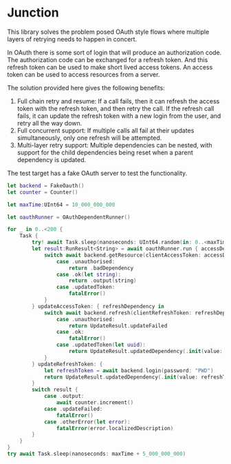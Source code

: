 # Junction

This library solves the problem posed OAuth style flows where multiple layers of retrying needs to happen in concert.

In OAuth there is some sort of login that will produce an authorization code. The authorization code can be exchanged for a refresh token. And this refresh token can be used to make short lived access tokens. An access token can be used to access resources from a server.

The solution provided here gives the following benefits:
1. Full chain retry and resume: If a call fails, then it can refresh the access token with the refresh token, and then retry the call. If the refresh call fails, it can update the refresh token with a new login from the user, and retry all the way down.
2. Full concurrent support: If multiple calls all fail at their updates simultaneously, only one refresh will be attempted.
3. Multi-layer retry support: Multiple dependencies can be nested, with support for the child dependencies being reset when a parent dependency is updated. 

The test target has a fake OAuth server to test the functionality.

```Swift
let backend = FakeOauth()
let counter = Counter()

let maxTime:UInt64 = 10_000_000_000

let oauthRunner = OAuthDependentRunner()

for _ in 0..<200 {
    Task {
        try! await Task.sleep(nanoseconds: UInt64.random(in: 0..<maxTime))
        let result:RunResult<String> = await oauthRunner.run { accessDependency in
            switch await backend.getResource(clientAccessToken: accessDependency.value) {
                case .unauthorised:
                    return .badDependency
                case .ok(let string):
                    return .output(string)
                case .updatedToken:
                    fatalError()
            }
        } updateAccessToken: { refreshDependency in
            switch await backend.refresh(clientRefreshToken: refreshDependency.value) {
                case .unauthorised:
                    return UpdateResult.updateFailed
                case .ok:
                    fatalError()
                case .updatedToken(let uuid):
                    return UpdateResult.updatedDependency(.init(value: uuid))
            }
        } updateRefreshToken: {
            let refreshToken = await backend.login(password: "PWD")
            return UpdateResult.updatedDependency(.init(value: refreshToken.token))
        }
        switch result {
            case .output:
                await counter.increment()
            case .updateFailed:
                fatalError()
            case .otherError(let error):
                fatalError(error.localizedDescription)
        }
    }
}
try await Task.sleep(nanoseconds: maxTime + 5_000_000_000)
```
